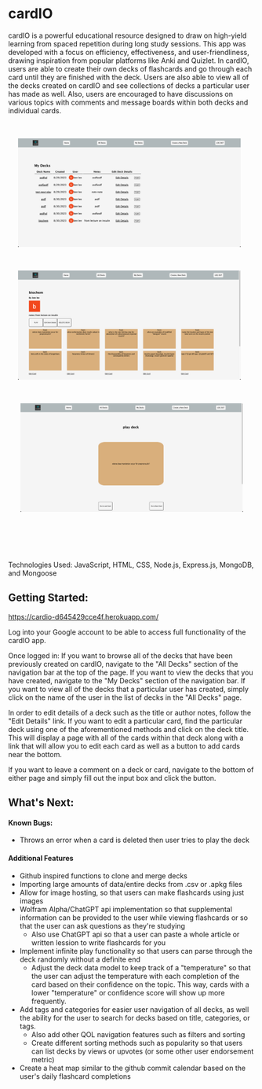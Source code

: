 # cardIO 
cardIO is a powerful educational resource designed to draw on high-yield learning from spaced repetition during long study sessions. This app was developed with a focus on efficiency, effectiveness, and user-friendliness, drawing inspiration from popular platforms like Anki and Quizlet. In cardIO, users are able to create their own decks of flashcards and go through each card until they are finished with the deck. Users are also able to view all of the decks created on cardIO and see collections of decks a particular user has made as well. Also, users are encouraged to have discussions on various topics with comments and message boards within both decks and individual cards.  

<div style="display:flex; margin: 5vmin auto; justify-content:center;">
<img src="public/images/screenshots/deckindex.png"  alt ="showing user's decks" width ="90%" style="margin-right:1vmin"> 
</div>

<div style="display:flex; margin: 5vmin auto; justify-content:center;">
<img src="public/images/screenshots/deckshow.png" alt="show page for individual deck" width="90%" style="margin-right:1vmin" >
</div>

<div style="display:flex; margin: 5vmin auto; justify-content:center;">
<img src="public/images/screenshots/deckplay.png"  alt="showing individual card" width="90%">
</div>

</br>
</br>
</br>
Technologies Used: JavaScript, HTML, CSS, Node.js, Express.js, MongoDB, and Mongoose

## Getting Started:
https://cardio-d645429cce4f.herokuapp.com/

Log into your Google account to be able to access full functionality of the cardIO app. 

Once logged in: 
If you want to browse all of the decks that have been previously created on cardIO, navigate to the "All Decks" section of the navigation bar at the top of the page. 
If you want to view the decks that you have created, navigate to the "My Decks" section of the navigation bar. 
If you want to view all of the decks that a particular user has created, simply click on the name of the user in the list of decks in the "All Decks" page. 

In order to edit details of a deck such as the title or author notes, follow the "Edit Details" link. If you want to edit a particular card, find the particular deck using one of the aforementioned methods and click on the deck title. This will display a page with all of the cards within that deck along with a link that will allow you to edit each card as well as a button to add cards near the bottom. 

If you want to leave a comment on a deck or card, navigate to the bottom of either page and simply fill out the input box and click the button. 

## What's Next: 
#### Known Bugs: 
* Throws an error when a card is deleted then user tries to play the deck

#### Additional Features 
* Github inspired functions to clone and merge decks
* Importing large amounts of data/entire decks from .csv or .apkg files
* Allow for image hosting, so that users can make flashcards using just images
* Wolfram Alpha/ChatGPT api implementation so that supplemental information can be provided to the user while viewing flashcards or so that the user can ask questions as they're studying
    * Also use ChatGPT api so that a user can paste a whole article or written lession to write flashcards for you 
* Implement infinite play functionality so that users can parse through the deck randomly without a definite end
    * Adjust the deck data model to keep track of a "temperature" so that the user can adjust the temperature with each completion of the card based on their confidence on the topic. This way, cards with a lower "temperature" or confidence score will show up more frequently. 
* Add tags and categories for easier user navigation of all decks, as well the ability for the user to search for decks based on title, categories, or tags. 
    * Also add other QOL navigation features such as filters and sorting 
    * Create different sorting methods such as popularity so that users can list decks by views or upvotes (or some other user endorsement metric)
* Create a heat map similar to the github commit calendar based on the user's daily flashcard completions 

